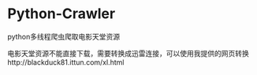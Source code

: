 # Python-Crawler
python多线程爬虫爬取电影天堂资源

电影天堂资源不能直接下载，需要转换成迅雷连接，可以使用我提供的网页转换http://blackduck81.ittun.com/xl.html

